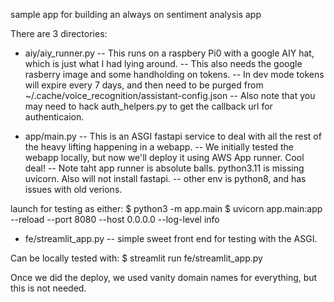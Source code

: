 sample app for building an always on sentiment analysis app

There are 3 directories:
* aiy/aiy_runner.py
-- This runs on a raspbery Pi0 with a google AIY hat, which is just what I had lying around.
-- This also needs the google rasberry image and some handholding on tokens.
-- In dev mode tokens will expire every 7 days, and then need to be purged from ~/.cache/voice_recognition/assistant-config.json
-- Also note that you may need to hack auth_helpers.py to get the callback url for authenticaion.

* app/main.py
-- This is an ASGI fastapi service to deal with all the rest of the heavy lifting happening in a webapp.
-- We initially tested the webapp locally, but now we'll deploy it using AWS App runner. Cool deal!
-- Note taht app runner is absolute balls. python3.11 is missing uvicorn. Also will not install fastapi.
-- other env is python8, and has issues with old verions.

launch for testing as either:
$ python3 -m app.main
$ uvicorn app.main:app --reload --port 8080 --host 0.0.0.0 --log-level info

* fe/streamlit_app.py
-- simple sweet front end for testing with the ASGI.

Can be locally tested with:
$ streamlit run fe/streamlit_app.py

Once we did the deploy, we used vanity domain names for everything, but this is not needed.
